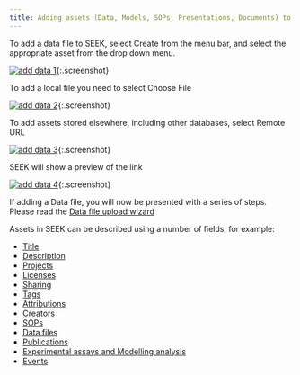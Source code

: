 ```yaml
---
title: Adding assets (Data, Models, SOPs, Presentations, Documents) to SEEK
---
```


To add a data file to SEEK, select Create from the menu bar, and select the appropriate asset from the drop down menu.

[![add data 1](/images/user-guide/add_data_1.png)](/images/user-guide/add_data_1.png){:.screenshot}

To add a local file you need to select Choose File

[![add data 2](/images/user-guide/add_data_2.png)](/images/user-guide/add_data_2.png){:.screenshot}

To add assets stored elsewhere, including other databases, select Remote URL

[![add data 3](/images/user-guide/add_data_3.png)](/images/user-guide/add_data_3.png){:.screenshot}

SEEK will show a preview of the link

[![add data 4](/images/user-guide/add_data_4.png)](/images/user-guide/add_data_4.png){:.screenshot}


If adding a Data file, you will now be presented with a series of steps. Please read the [Data file upload wizard](data-file-upload-wizard)

Assets in SEEK can be described using a number of fields, for example:

* [Title](general-attributes#title)
* [Description](general-attributes#description)
* [Projects](general-attributes#projects)
* [Licenses](licenses)
* [Sharing](general-attributes#sharing)
* [Tags](general-attributes#tags)
* [Attributions](general-attributes#attributions)
* [Creators](general-attributes#creators)
* [SOPs](general-attributes#sops)
* [Data files](general-attributes#data-files)
* [Publications](general-attributes#publications)
* [Experimental assays and Modelling analysis](general-attributes#experimental-assays-and-modelling-analysis)
* [Events](general-attributes#events)